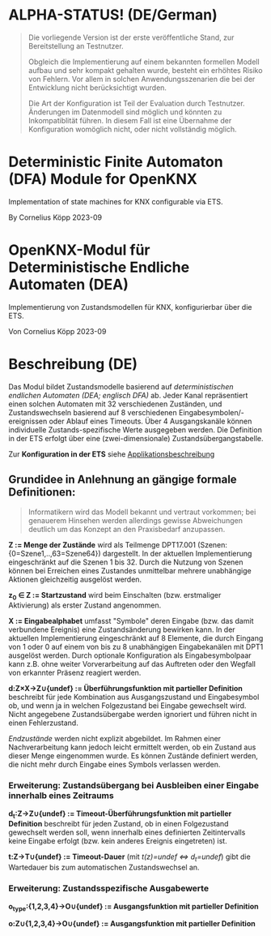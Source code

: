 # ALPHA-STATUS! (DE/German)
> Die vorliegende Version ist der erste veröffentliche Stand, zur Bereitstellung an Testnutzer.
>
> Obgleich die Implementierung auf einem bekannten formellen Modell aufbau und sehr kompakt gehalten wurde,
> besteht ein erhöhtes Risiko von Fehlern.
> Vor allem in solchen Anwendungsszenarien die bei der Entwicklung nicht berücksichtigt wurden.
>
> Die Art der Konfiguration ist Teil der Evaluation durch Testnutzer.
> Änderungen im Datenmodell sind möglich und könnten zu Inkompatiblität führen. 
> In diesem Fall ist eine Übernahme der Konfiguration womöglich nicht, oder nicht vollständig möglich.

# Deterministic Finite Automaton (DFA) Module for OpenKNX

Implementation of state machines for KNX configurable via ETS.

By Cornelius Köpp 2023-09

# OpenKNX-Modul für Deterministische Endliche Automaten (DEA)

Implementierung von Zustandsmodellen für KNX, konfigurierbar über die ETS.

Von Cornelius Köpp 2023-09



# Beschreibung (DE)
Das Modul bildet Zustandsmodelle basierend auf _deterministischen endlichen Automaten_ _(DEA; englisch DFA)_ ab.
Jeder Kanal repräsentiert einen solchen Automaten mit 32 verschiedenen Zuständen, und Zustandswechseln basierend auf 8 verschiedenen Eingabesymbolen/-ereignissen oder Ablauf eines Timeouts.
Über 4 Ausgangskanäle können individuelle Zustands-spezifische Werte ausgegeben werden. 
Die Definition in der ETS erfolgt über eine (zwei-dimensionale) Zustandsübergangstabelle. 

Zur **Konfiguration in der ETS** siehe [Applikationsbeschreibung](doc/DFA_Applikationsbeschreibung.md)

## Grundidee in Anlehnung an gängige formale Definitionen:
> Informatikern wird das Modell bekannt und vertraut vorkommen; 
> bei genauerem Hinsehen werden allerdings gewisse Abweichungen deutlich um das Konzept an den Praxisbedarf anzupassen.

**Z := Menge der Zustände** wird als Teilmenge DPT17.001 (Szenen: {0=Szene1,..,63=Szene64}) dargestellt.
In der aktuellen Implementierung  eingeschränkt auf die Szenen 1 bis 32.
Durch die Nutzung von Szenen können bei Erreichen eines Zustandes unmittelbar mehrere unabhängige Aktionen gleichzeitig ausgelöst werden.   

**z<sub>0</sub> &isin; Z := Startzustand** wird beim Einschalten (bzw. erstmaliger Aktivierung) als erster Zustand angenommen.

**X := Eingabealphabet** umfasst "Symbole" deren Eingabe (bzw. das damit verbundene Ereignis) eine Zustandsänderung bewirken kann.
In der aktuellen Implementierung eingeschränkt auf 8 Elemente, die durch Eingang von 1 oder 0 auf einem von bis zu 8 unabhängigen Eingabekanälen mit DPT1 ausgelöst werden.
Durch optionale Konfiguration als Eingabesymbolpaar kann z.B. ohne weiter Vorverarbeitung auf das Auftreten oder den Wegfall von erkannter Präsenz reagiert werden.

**d:Z&times;X&rarr;Z&cup;{undef} := Überführungsfunktion mit partieller Definition** beschreibt für jede Kombination aus Ausgangszustand und Eingabesymbol ob, und wenn ja in welchen Folgezustand bei Eingabe gewechselt wird.
Nicht angegebene Zustandsübergabe werden ignoriert und führen nicht in einen Fehlerzustand.

*Endzustände* werden nicht explizit abgebildet.
Im Rahmen einer Nachverarbeitung kann jedoch leicht ermittelt werden, ob ein Zustand aus dieser Menge eingenommen wurde.
Es können Zustände definiert werden, die nicht mehr durch Eingabe eines Symbols verlassen werden. 

### Erweiterung: Zustandsübergang bei Ausbleiben einer Eingabe innerhalb eines Zeitraums

**d<sub>t</sub>:Z&rarr;Z&cup;{undef} := Timeout-Überführungsfunktion mit partieller Definition**
beschreibt für jeden Zustand, ob in einen Folgezustand gewechselt werden soll, wenn innerhalb eines definierten Zeitintervalls keine Eingabe erfolgt (bzw. kein anderes Ereignis eingetreten) ist.  

**t:Z&rarr;T&cup;{undef} := Timeout-Dauer** (mit *t(z)=undef &hArr; d<sub>t</sub>=undef*) gibt die Wartedauer bis zum automatischen Zustandswechsel an. 


### Erweiterung: Zustandsspezifische Ausgabewerte

**o<sub>type</sub>:{1,2,3,4}&rarr;O&cup;{undef} := Ausgangsfunktion mit partieller Definition**

**o:Z&cup;{1,2,3,4}&rarr;O&cup;{undef} := Ausgangsfunktion mit partieller Definition**